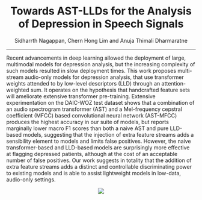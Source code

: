 <h1 align="center">Towards AST-LLDs for the Analysis of Depression in Speech Signals</h1>
<p align="center">Sidharrth Nagappan, Chern Hong Lim and Anuja Thimali Dharmaratne</p>

---

Recent advancements in deep learning allowed the deployment of large, multimodal models for depression analysis, but the increasing complexity of such models resulted in slow deployment times. This work proposes multi-stream audio-only models for depression analysis, that use transformer weights attended to by low-level descriptors (LLD) through an attention-weighted sum. It operates on the hypothesis that handcrafted feature sets will ameliorate extensive transformer pre-training. Extensive experimentation on the DAIC-WOZ test dataset shows that a combination of an audio spectrogram transformer (AST) and a Mel-frequency cepstral coefficient (MFCC) based convolutional neural network (AST-MFCC) produces the highest accuracy in our suite of models, but reports marginally lower macro F1 scores than both a naive AST and pure LLD-based models, suggesting that the injection of extra feature streams adds a sensibility element to models and limits false positives. However, the naive transformer-based and LLD-based models are surprisingly more effective at flagging depressed patients, although at the cost of an acceptable number of false positives. Our work suggests in totality that the addition of extra feature streams adds a distinct and controllable discriminating power to existing models and is able to assist lightweight models in low-data, audio-only settings.

<p align="center">
  <img src="https://github.com/sidharrth2002/speech-depression/assets/53941721/92e03794-9d21-4916-b034-b46c6d3bd9b1">
</p>
